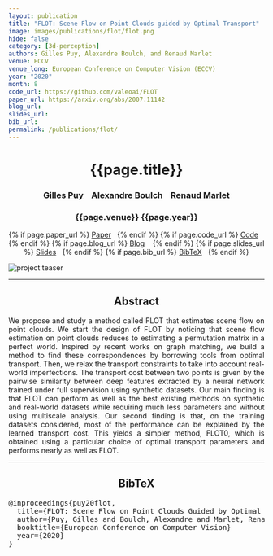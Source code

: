 ```yaml
---
layout: publication
title: "FLOT: Scene Flow on Point Clouds guided by Optimal Transport"
image: images/publications/flot/flot.png
hide: false
category: [3d-perception]
authors: Gilles Puy, Alexandre Boulch, and Renaud Marlet
venue: ECCV
venue_long: European Conference on Computer Vision (ECCV)
year: "2020"
month: 8
code_url: https://github.com/valeoai/FLOT
paper_url: https://arxiv.org/abs/2007.11142
blog_url: 
slides_url: 
bib_url: 
permalink: /publications/flot/
---
```


<h1 align="center"> {{page.title}} </h1>
<!-- Simple call of authors -->
<!-- <h3 align="center"> {{page.authors}} </h3> -->
<!-- Alternatively you can add links to author pages -->
<h3 align="center"> <a href="https://sites.google.com/site/puygilles/home">Gilles Puy</a> &nbsp;&nbsp; <a href="https://www.boulch.eu/">Alexandre Boulch</a> &nbsp;&nbsp; <a href="http://imagine.enpc.fr/~marletr/">Renaud Marlet</a></h3>


<h3 align="center"> {{page.venue}} {{page.year}} </h3>

<div align="center">
  <p>
    {% if page.paper_url %}
    <a href="{{ page.paper_url }}"><i class="far fa-file-pdf"></i> Paper</a>&nbsp;&nbsp;
    {% endif %}
    {% if page.code_url %}
    <a href="{{ page.code_url }}"><i class="fab fa-github"></i> Code</a> &nbsp;&nbsp;
    {% endif %}
    {% if page.blog_url %}
    <a href="{{ page.blog_url }}"><i class="fab fa-blogger"></i> Blog</a> &nbsp;&nbsp;
    {% endif %}
    {% if page.slides_url %}
    <a href="{{ page.slides_url }}"><i class="far fa-file-pdf"></i> Slides</a>&nbsp;&nbsp;
    {% endif %}
    {% if page.bib_url %}
    <a href="{{ page.bib_url}}"><i class="far fa-file-alt"></i> BibTeX</a>&nbsp;&nbsp;
    {% endif %}
  </p>
</div>

<div class="publication-teaser">
    <img src="../../{{ page.image }}" alt="project teaser"/>
</div>


<hr>

<h2  align="center"> Abstract</h2>

<p align="justify"> We propose and study a method called FLOT that estimates scene flow on point clouds. We start the design of FLOT by noticing that scene flow estimation on point clouds reduces to estimating a permutation matrix in a perfect world. Inspired by recent works on graph matching, we build a method to find these correspondences by borrowing tools from optimal transport. Then, we relax the transport constraints to take into account real-world imperfections. The transport cost between two points is given by the pairwise similarity between deep features extracted by a neural network trained under full supervision using synthetic datasets. Our main finding is that FLOT can perform as well as the best existing methods on synthetic and real-world datasets while requiring much less parameters and without using multiscale analysis. Our second finding is that, on the training datasets considered, most of the performance can be explained by the learned transport cost. This yields a simpler method, FLOT0, which is obtained using a particular choice of optimal transport parameters and performs nearly as well as FLOT.</p>


<hr>


<h2  align="center">BibTeX</h2>
<left>
  <pre class="bibtex-box">
@inproceedings{puy20flot,
  title={FLOT: Scene Flow on Point Clouds Guided by Optimal Transport},
  author={Puy, Gilles and Boulch, Alexandre and Marlet, Renaud},
  booktitle={European Conference on Computer Vision}
  year={2020}
}</pre>
</left>

<br>
